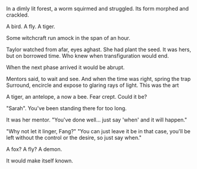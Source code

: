 In a dimly lit forest, a worm squirmed and struggled. Its form morphed and crackled.

A bird. A fly. A tiger.

Some witchcraft run amock in the span of an hour.

Taylor watched from afar, eyes aghast. She had plant the seed. It was hers, but on borrowed time. Who knew when transfiguration would end.

When the next phase arrived it would be abrupt.

Mentors said, to wait and see. And when the time was right, spring the trap
Surround, encircle and expose to glaring rays of light. This was the art

A tiger, an antelope, a now a bee. Fear crept.
Could it be?

"Sarah".
You've been standing there for too long.

It was her mentor.
"You've done well... just say 'when' and it will happen."

"Why not let it linger, Fang?"
"You can just leave it be in that case, you'll be left without the control or the desire, so just say when."

A fox? A fly? A demon.

It would make itself known.
